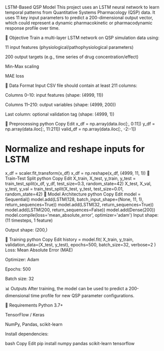 LSTM-Based QSP Model
This project uses an LSTM neural network to learn temporal patterns from Quantitative Systems Pharmacology (QSP) data. It uses 11 key input parameters to predict a 200-dimensional output vector, which could represent a dynamic pharmacokinetic or pharmacodynamic response profile over time.

🧠 Objective
Train a multi-layer LSTM network on QSP simulation data using:

11 input features (physiological/pathophysiological parameters)

200 output targets (e.g., time series of drug concentration/effect)

Min-Max scaling

MAE loss

📁 Data Format
Input CSV file should contain at least 211 columns:

Columns 0–10: input features (shape: (4999, 11))

Columns 11–210: output variables (shape: (4999, 200))

Last column: optional validation tag (shape: (4999, 1))

🔄 Preprocessing
python
Copy
Edit
x_df = np.array(data.iloc[:, 0:11])
y_df = np.array(data.iloc[:, 11:211])
valid_df = np.array(data.iloc[:, -2:-1])

# Normalize and reshape inputs for LSTM
x_df = scaler.fit_transform(x_df)
x_df = np.reshape(x_df, (4999, 11, 1))
🧪 Train-Test Split
python
Copy
Edit
X_train, X_test, y_train, y_test = train_test_split(x_df, y_df, test_size=0.3, random_state=42)
X_test, X_val, y_test, y_val = train_test_split(X_test, y_test, test_size=0.01, random_state=42)
🧱 Model Architecture
python
Copy
Edit
model = Sequential()
model.add(LSTM(128, batch_input_shape=(None, 11, 1), return_sequences=True))
model.add(LSTM(32, return_sequences=True))
model.add(LSTM(200, return_sequences=False))
model.add(Dense(200))
model.compile(loss='mean_absolute_error', optimizer='adam')
Input shape: (11 timesteps, 1 feature)

Output shape: (200,)

🚀 Training
python
Copy
Edit
history = model.fit(
    X_train, y_train,
    validation_data=(X_test, y_test),
    epochs=500,
    batch_size=32,
    verbose=2
)
Loss: Mean Absolute Error (MAE)

Optimizer: Adam

Epochs: 500

Batch size: 32

📊 Outputs
After training, the model can be used to predict a 200-dimensional time profile for new QSP parameter configurations.

📌 Requirements
Python 3.7+

TensorFlow / Keras

NumPy, Pandas, scikit-learn

Install dependencies:

bash
Copy
Edit
pip install numpy pandas scikit-learn tensorflow
